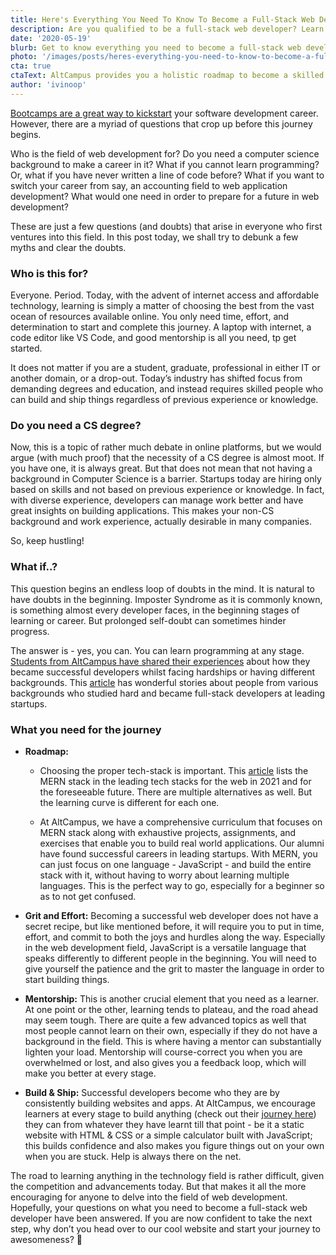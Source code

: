 ```yaml
---
title: Here's Everything You Need To Know To Become a Full-Stack Web Developer
description: Are you qualified to be a full-stack web developer? Learn about everything you need to become a successful developer.
date: '2020-05-19'
blurb: Get to know everything you need to become a full-stack web developer.
photo: '/images/posts/heres-everything-you-need-to-know-to-become-a-full-stack-web-developer.png'
cta: true
ctaText: AltCampus provides you a holistic roadmap to become a skilled software developer 🛣️
author: 'ivinoop'
---
```


[Bootcamps are a great way to kickstart](https://altcampus.school/community/posts/why-you-should-consider-joining-a-bootcamp-if-you-want-to-learn-programming) your software development career. However, there are a myriad of questions that crop up before this journey begins.

Who is the field of web development for? Do you need a computer science background to make a career in it? What if you cannot learn programming? Or, what if you have never written a line of code before? What if you want to switch your career from say, an accounting field to web application development? What would one need in order to prepare for a future in web development?

These are just a few questions (and doubts) that arise in everyone who first ventures into this field. In this post today, we shall try to debunk a few myths and clear the doubts.

### Who is this for?

Everyone. Period. Today, with the advent of internet access and affordable technology, learning is simply a matter of choosing the best from the vast ocean of resources available online. You only need time, effort, and determination to start and complete this journey. A laptop with internet, a code editor like VS Code, and good mentorship is all you need, tp get started.

It does not matter if you are a student, graduate, professional in either IT or another domain, or a drop-out. Today’s industry has shifted focus from demanding degrees and education, and instead requires skilled people who can build and ship things regardless of previous experience or knowledge.

### Do you need a CS degree?

Now, this is a topic of rather much debate in online platforms, but we would argue (with much proof) that the necessity of a CS degree is almost moot. If you have one, it is always great. But that does not mean that not having a background in Computer Science is a barrier. Startups today are hiring only based on skills and not based on previous experience or knowledge. In fact, with diverse experience, developers can manage work better and have great insights on building applications. This makes your non-CS background and work experience, actually desirable in many companies.

So, keep hustling!

### What if..?

This question begins an endless loop of doubts in the mind. It is natural to have doubts in the beginning. Imposter Syndrome as it is commonly known, is something almost every developer faces, in the beginning stages of learning or career. But prolonged self-doubt can sometimes hinder progress.

The answer is - yes, you can. You can learn programming at any stage. [Students from AltCampus have shared their experiences](https://altcampus.school/community/stories) about how they became successful developers whilst facing hardships or having different backgrounds. This [article](https://www.freecodecamp.org/news/stories-from-300-developers-who-got-their-first-tech-job-in-their-30s-40s-and-50s-64306eb6bb27/) has wonderful stories about people from various backgrounds who studied hard and became full-stack developers at leading startups.

### What you need for the journey

- **Roadmap:**

  - Choosing the proper tech-stack is important. This [article](https://dzone.com/articles/7-top-web-development-technology-stacks-for-2021) lists the MERN stack in the leading tech stacks for the web in 2021 and for the foreseeable future. There are multiple alternatives as well. But the learning curve is different for each one.

  - At AltCampus, we have a comprehensive curriculum that focuses on MERN stack along with exhaustive projects, assignments, and exercises that enable you to build real world applications. Our alumni have found successful careers in leading startups. With MERN, you can just focus on one language - JavaScript - and build the entire stack with it, without having to worry about learning multiple languages. This is the perfect way to go, especially for a beginner so as to not get confused.

- **Grit and Effort:** Becoming a successful web developer does not have a secret recipe, but like mentioned before, it will require you to put in time, effort, and commit to both the joys and hurdles along the way. Especially in the web development field, JavaScript is a versatile language that speaks differently to different people in the beginning. You will need to give yourself the patience and the grit to master the language in order to start building things.

- **Mentorship:** This is another crucial element that you need as a learner. At one point or the other, learning tends to plateau, and the road ahead may seem tough. There are quite a few advanced topics as well that most people cannot learn on their own, especially if they do not have a background in the field. This is where having a mentor can substantially lighten your load. Mentorship will course-correct you when you are overwhelmed or lost, and also gives you a feedback loop, which will make you better at every stage.

- **Build & Ship:** Successful developers become who they are by consistently building websites and apps. At AltCampus, we encourage learners at every stage to build anything (check out their [journey here](https://twitter.com/search?q=%23altcampus&src=typed_query)) they can from whatever they have learnt till that point - be it a static website with HTML & CSS or a simple calculator built with JavaScript; this builds confidence and also makes you figure things out on your own when you are stuck. Help is always there on the net.

The road to learning anything in the technology field is rather difficult, given the competition and advancements today. But that makes it all the more encouraging for anyone to delve into the field of web development. Hopefully, your questions on what you need to become a full-stack web developer have been answered. If you are now confident to take the next step, why don’t you head over to our cool website and start your journey to awesomeness? 🙂

